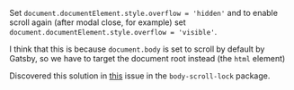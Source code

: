 Set  `document.documentElement.style.overflow = 'hidden'` and to enable scroll again (after modal close, for example) set `document.documentElement.style.overflow = 'visible'`.

I think that this is because `document.body` is set to scroll by default by Gatsby, so we have to target the document root instead (the `html` element)

Discovered this solution in [this](https://github.com/willmcpo/body-scroll-lock/issues/154) issue in the `body-scroll-lock` package.